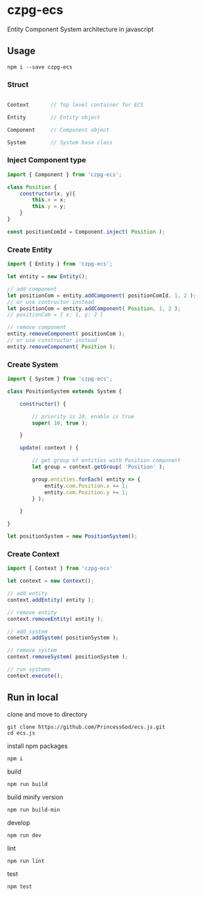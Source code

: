 # czpg-ecs

Entity Component System architecture in javascript

## Usage

```
npm i --save czpg-ecs
```

### Struct

```js

Context       // Top level container for ECS

Entity        // Entity object

Component     // Component object

System        // System base class

```

### Inject Component type

```js
import { Component } from 'czpg-ecs';

class Position {
    constructor(x, y){
        this.x = x;
        this.y = y;
    }
}

const positionComId = Component.inject( Position );
```

### Create Entity

```js
import { Entity } from 'czpg-ecs';

let entity = new Entity();

// add component
let positionCom = entity.addComponent( positionComId, 1, 2 );
// or use contructor instead
let positionCom = entity.addComponent( Position, 1, 2 );
// positionCom = { x: 1, y: 2 }

// remove component
entity.removeComponent( positionCom );
// or use constructor instead
entity.removeComponent( Position );

```

### Create System
```js
import { System } from 'czpg-ecs';

class PositionSystem extends System {

    constructor() {

        // priority is 10, enable is true
        super( 10, true );

    }

    update( context ) {

        // get group of entities with Position component
        let group = context.getGroup( 'Position' );

        group.entities.forEach( entity => {
            entity.com.Position.x += 1;
            entity.com.Position.y += 1;
        } );

    }

}

let positionSystem = new PositionSystem();

```

### Create Context
```js
import { Context } from 'czpg-ecs'

let context = new Context();

// add entity
context.addEntity( entity );

// remove entity
context.removeEntity( entity );

// add system
conetxt.addSystem( positionSystem );

// remove system
context.removeSystem( positionSystem );

// run systems
context.execute();

```

## Run in local

clone and move to directory
```
git clone https://github.com/PrincessGod/ecs.js.git
cd ecs.js
```

install npm packages
```
npm i
```

build
```
npm run build
```

build minify version
```
npm run build-min
```

develop
```
npm run dev
```

lint
```
npm run lint
```

test
```
npm test
```
